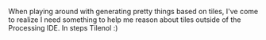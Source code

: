 When playing around with generating pretty things based on tiles, I've come to realize I need something to help me reason about tiles outside of the Processing IDE. In steps Tilenol :)

